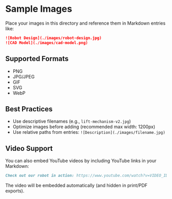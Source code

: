 # Sample Images

Place your images in this directory and reference them in Markdown entries like:

```markdown
![Robot Design](./images/robot-design.jpg)
![CAD Model](./images/cad-model.png)
```

## Supported Formats
- PNG
- JPG/JPEG
- GIF
- SVG
- WebP

## Best Practices
- Use descriptive filenames (e.g., `lift-mechanism-v2.jpg`)
- Optimize images before adding (recommended max width: 1200px)
- Use relative paths from entries: `![Description](./images/filename.jpg)`

## Video Support
You can also embed YouTube videos by including YouTube links in your Markdown:
```markdown
Check out our robot in action: https://www.youtube.com/watch?v=VIDEO_ID
```

The video will be embedded automatically (and hidden in print/PDF exports).
